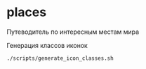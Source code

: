 # places

Путеводитель по интересным местам мира

Генерация классов иконок

```bash
./scripts/generate_icon_classes.sh 
```